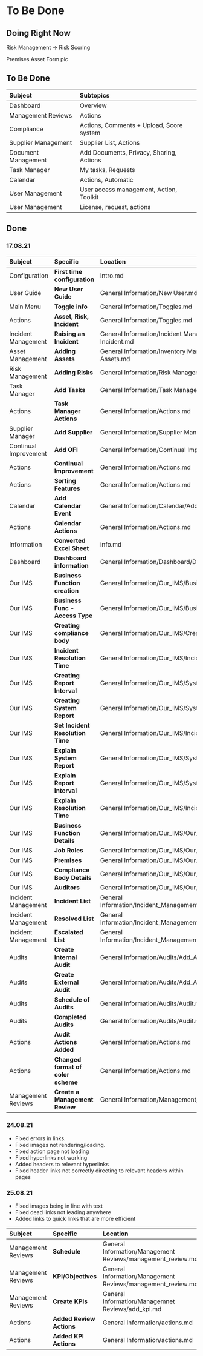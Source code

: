 # To Be Done

## Doing Right Now

Risk Management -> Risk Scoring

Premises Asset Form pic



## To Be Done


|Subject	 			|Subtopics									|
|:----------------------|:------------------------------------------|
|Dashboard				|Overview 									|
|Management Reviews		|Actions									|
|Compliance				|Actions, Comments + Upload, Score system	|
|Supplier Management 	|Supplier List, Actions						|
|Document Management 	|Add Documents, Privacy, Sharing, Actions	|
|Task Manager			|My tasks, Requests							|
|Calendar 				|Actions, Automatic							|
|User Management		|User access management, Action, Toolkit	|
|User Management		|License, request, actions					|


## Done

### 17.08.21

|Subject				| Specific 							| Location	 													|
|:----------------------|:----------------------------------|:--------------------------------------------------------------|
|Configuration 			|**First time configuration**		|intro.md 														|
|User Guide 			|**New User Guide**					|General Information/New User.md  								|
|Main Menu 				|**Toggle info**					|General Information/Toggles.md 								|
|Actions 				|**Asset, Risk, Incident**			|General Information/Toggles.md 								|
|Incident Management	|**Raising an Incident**			|General Information/Incident Management/Raising Incident.md 	|
|Asset Management		|**Adding Assets**					|General Information/Inventory Management/Adding Assets.md 		|
|Risk Management		|**Adding Risks**					|General Information/Risk Management/Adding Risks.md 			|
|Task Manager			|**Add Tasks**						|General Information/Task Manager/Add Task.md 					|
|Actions				|**Task Manager Actions**			|General Information/Actions.md 								|
|Supplier Manager		|**Add Supplier**					|General Information/Supplier Management/Add Supplier.md 		|
|Continual Improvement	|**Add OFI**						|General Information/Continual Improvement/Add OFI.md 			|
|Actions				|**Continual Improvement**			|General Information/Actions.md 								|
|Actions				|**Sorting Features**				|General Information/Actions.md 								|
|Calendar				|**Add Calendar Event**				|General Information/Calendar/Add_Calendar.md 					|
|Actions				|**Calendar Actions**				|General Information/Actions.md 								|
|Information			|**Converted Excel Sheet**			|info.md 														|
|Dashboard				|**Dashboard information**			|General Information/Dashboard/Dashboard.md 					|
|Our IMS				|**Business Function creation** 	|General Information/Our_IMS/Business_Function.md 				|
|Our IMS				|**Business Func - Access Type**	|General Information/Our_IMS/Business_Function.md 				|
|Our IMS				|**Creating compliance body**		|General Information/Our_IMS/Create_Compliance_Body.md 			|
|Our IMS 				|**Incident Resolution Time**		|General Information/Our_IMS/Incident_Resolution.md 			|
|Our IMS 				|**Creating Report Interval** 		|General Information/Our_IMS/System_Dates.md 					|
|Our IMS				|**Creating System Report**			|General Information/Our_IMS/System_Dates.md 					|
|Our IMS 				|**Set Incident Resolution Time**	|General Information/Our_IMS/Incident_Resolution.md 			|
|Our IMS				|**Explain System Report**			|General Information/Our_IMS/System_Dates.md 					|
|Our IMS 				|**Explain Report Interval** 		|General Information/Our_IMS/System_Dates.md 					|
|Our IMS 				|**Explain Resolution Time**		|General Information/Our_IMS/Incident_Resolution.md 			|
|Our IMS 				|**Business Function Details** 		|General Information/Our_IMS/Our_IMS.md 						|
|Our IMS 				|**Job Roles**						|General Information/Our_IMS/Our_IMS.md 						|
|Our IMS 				|**Premises**						|General Information/Our_IMS/Our_IMS.md							|
|Our IMS 				|**Compliance Body Details** 		|General Information/Our_IMS/Our_IMS.md 						|
|Our IMS 				|**Auditors**						|General Information/Our_IMS/Our_IMS.md 						|
|Incident Management 	|**Incident List**					|General Information/Incident_Management/Incident_Management.md |
|Incident Management 	|**Resolved List**					|General Information/Incident_Management/Incident_Management.md |
|Incident Management 	|**Escalated List**					|General Information/Incident_Management/Incident_Management.md |
|Audits 				|**Create Internal Audit**			|General Information/Audits/Add_Audit.md 						|
|Audits 				|**Create External Audit**			|General Information/Audits/Add_Audit.md 						|
|Audits 				|**Schedule of Audits**				|General Information/Audits/Audit.md 							|
|Audits 				|**Completed Audits**				|General Information/Audits/Audit.md 							|
|Actions 				|**Audit Actions Added**			|General Information/Actions.md 								|
|Actions 				|**Changed format of color scheme**	|General Information/Actions.md 								|
|Management Reviews		|**Create a Management Review**		|General Information/Management_Reviews/Add_Review.md 			|


### 24.08.21

+ Fixed errors in links.
+ Fixed images not rendering/loading.
+ Fixed action page not loading
+ Fixed hyperlinks not working
+ Added headers to relevant hyperlinks
+ Fixed header links not correctly directing to relevant headers within pages

### 25.08.21

+ Fixed images being in line with text
+ Fixed dead links not leading anywhere
+ Added links to quick links that are more efficient

|Subject				| Specific 							| Location	 													|
|:----------------------|:----------------------------------|:--------------------------------------------------------------|
|Management Reviews 	|**Schedule** 						|General Information/Management Reviews/management_review.md 	|
|Management Reviews 	|**KPI/Objectives** 				|General Information/Management Reviews/management_review.md 	|
|Management Reviews 	|**Create KPIs**					|General Information/Managemnet Reviews/add_kpi.md 				|
|Actions 				|**Added Review Actions**			|General Information/actions.md 								|
|Actions 				|**Added KPI Actions** 				|General Information/actions.md 								|